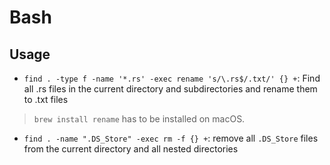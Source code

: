# Bash

## Usage

- `find . -type f -name '*.rs' -exec rename 's/\.rs$/.txt/' {} +`: Find all .rs files in the current directory and subdirectories and rename them to .txt files

> `brew install rename` has to be installed on macOS.

- `find . -name ".DS_Store" -exec rm -f {} +`: remove all `.DS_Store` files from the current directory and all nested directories

